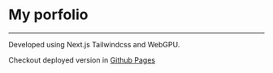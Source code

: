 # My porfolio

---

Developed using Next.js Tailwindcss and WebGPU.

Checkout deployed version in [Github Pages](https://ivanb101.github.io/)
